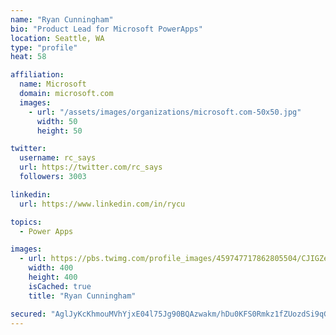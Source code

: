 ```yaml
---
name: "Ryan Cunningham"
bio: "Product Lead for Microsoft PowerApps"
location: Seattle, WA
type: "profile"
heat: 58

affiliation:
  name: Microsoft
  domain: microsoft.com
  images:
    - url: "/assets/images/organizations/microsoft.com-50x50.jpg"
      width: 50
      height: 50

twitter:
  username: rc_says
  url: https://twitter.com/rc_says
  followers: 3003

linkedin:
  url: https://www.linkedin.com/in/rycu

topics:
  - Power Apps

images:
  - url: https://pbs.twimg.com/profile_images/459747717862805504/CJIGZejd_400x400.png
    width: 400
    height: 400
    isCached: true
    title: "Ryan Cunningham"

secured: "AglJyKcKhmouMVhYjxE04l75Jg90BQAzwakm/hDu0KFS0Rmkz1fZUozdSi9qG+gLRJ/cxKNv8q+TiAKWKFgJhzUgP2Z9MMBfdEgiCVjMnZY6N4ojRrk2CRoz7vDRP84QODxKbYVqHJiC/uryfmKotDhV5wjNgtPTFYnLziWBQYd/6QvM+y6gwqI5ZD6td4fw86p3p/AK7kYjxGB6v6Ebg7tdkW7Oz69ggQAEc/otLiLGTne36NYjE0lLCFKA9c6NJNYoywltywt0JHiEX/Uj3gf7M+nhG43SGBJvBNbmnVl6Yw18nvCxI+9j6vHDtR/dgz0xR5CsDrw8IzRaucOtyjaChDLddOKrfn78zmdIn7ouxaZrR5y8IjqU8cThJI0jBu761DQlFoX/p7grlucwLrYvRO054v7TI1JbXWodraE=;Pt2D76mN5IzzPRAbdJTnyQ=="
---
```


